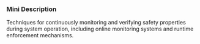 ### Mini Description

Techniques for continuously monitoring and verifying safety properties during system operation, including online monitoring systems and runtime enforcement mechanisms.
